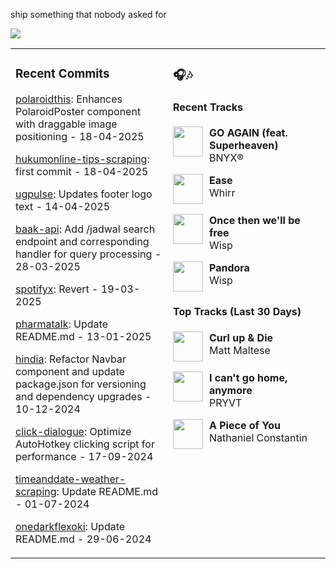 ship something that nobody asked for

<img src="https://skillicons.dev/icons?i=golang,php,python,typescript,nodejs,laravel,nextjs,react,tailwind,prisma,supabase,figma,mongodb,mysql,postgresql" />

<table><tr>
<td valign="top" width="50%">

### Recent Commits

<!-- recent_commits starts -->
[polaroidthis](https://github.com/yafyx/polaroidthis/commit/d155407c673d6950886207ab39a0e2cb2ac7bee6): Enhances PolaroidPoster component with draggable image positioning - 18-04-2025

[hukumonline-tips-scraping](https://github.com/yafyx/hukumonline-tips-scraping/commit/3d45cb8f4f8ba0bd54f92453c71000a0ca879809): first commit - 18-04-2025

[ugpulse](https://github.com/yafyx/ugpulse/commit/838f77dabb0b32976040551a698748dbca8fd2c9): Updates footer logo text - 14-04-2025

[baak-api](https://github.com/yafyx/baak-api/commit/20a6ad8cbce4eea4e49ab16bf5481e8d06120c15): Add /jadwal search endpoint and corresponding handler for query processing - 28-03-2025

[spotifyx](https://github.com/yafyx/spotifyx/commit/305787c13f50faa31b9058021324e824d87a057b): Revert - 19-03-2025

[pharmatalk](https://github.com/yafyx/pharmatalk/commit/029c5a25a2754eb9b5dc1d95e6d6617bb2b1fbb8): Update README.md - 13-01-2025

[hindia](https://github.com/yafyx/hindia/commit/bb54c060ae47e2b23a024e23b630407105e8f54d): Refactor Navbar component and update package.json for versioning and dependency upgrades - 10-12-2024

[click-dialogue](https://github.com/yafyx/click-dialogue/commit/a24adcbd56d31a8cb8dbc8b8560f4e2f8c0324a1): Optimize AutoHotkey clicking script for performance - 17-09-2024

[timeanddate-weather-scraping](https://github.com/yafyx/timeanddate-weather-scraping/commit/7b114d739f870b5ea486fe05adb33b177ac5ad7c): Update README.md - 01-07-2024

[onedarkflexoki](https://github.com/yafyx/onedarkflexoki/commit/13db08acb9f7e7a50ff2192e626e484533f67175): Update README.md - 29-06-2024
<!-- recent_commits ends -->

</td>
<td valign="top" width="50%">

### 🎧🎶

#### Recent Tracks

<!-- recent_tracks starts -->
<img src="https://lastfm.freetls.fastly.net/i/u/300x300/33a71be3f16ad393837e42521a33c86e.jpg" width="48" height="48" align="left" style="margin-right: 10px;"/>**GO AGAIN (feat. Superheaven)**<br>BNYX®<br clear="left">

<img src="https://lastfm.freetls.fastly.net/i/u/300x300/e9f1ff5a97ac7608997d667b08b3ad51.jpg" width="48" height="48" align="left" style="margin-right: 10px;"/>**Ease**<br>Whirr<br clear="left">

<img src="https://lastfm.freetls.fastly.net/i/u/300x300/c726168a0c5d98daf6d7686cda4b552f.jpg" width="48" height="48" align="left" style="margin-right: 10px;"/>**Once then we'll be free**<br>Wisp<br clear="left">

<img src="https://lastfm.freetls.fastly.net/i/u/300x300/feeedb0df4c1c5aaca314cdbfed7dc30.jpg" width="48" height="48" align="left" style="margin-right: 10px;"/>**Pandora**<br>Wisp<br clear="left">
<!-- recent_tracks ends -->

#### Top Tracks (Last 30 Days)

<!-- top_tracks starts -->
<img src="https://lastfm.freetls.fastly.net/i/u/300x300/2a96cbd8b46e442fc41c2b86b821562f.png" width="48" height="48" align="left" style="margin-right: 10px;"/>**Curl up & Die**<br>Matt Maltese<br clear="left">

<img src="https://lastfm.freetls.fastly.net/i/u/300x300/2a96cbd8b46e442fc41c2b86b821562f.png" width="48" height="48" align="left" style="margin-right: 10px;"/>**I can't go home, anymore**<br>PRYVT<br clear="left">

<img src="https://lastfm.freetls.fastly.net/i/u/300x300/2a96cbd8b46e442fc41c2b86b821562f.png" width="48" height="48" align="left" style="margin-right: 10px;"/>**A Piece of You**<br>Nathaniel Constantin<br clear="left">
<!-- top_tracks ends -->

</td>
</tr></table>
